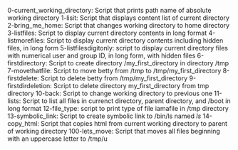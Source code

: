 0-current_working_directory: Script that prints path name of absolute working directory
1-lisit: Script that displays content list of current directory
2-bring_me_home: Script that changes working directory to home directory
3-listfiles: Script to display current directory contents in long format
4-listmorefiles: Script to display current directory contents including hidden files, in long form
5-listfilesdigitonly: script to display current directory files with numerical user and group ID, in long form, with hidden files
6-firstdirectory: Script to create directory /my_first_directory in directory /tmp
7-movethatfile: Script to move betty from /tmp to /tmp/my_first_directory
8-firstdelete: Script to delete betty from /tmp/my_first_directory
9-firstdirdeletion: Script to delete directory my_first_directory from tmp directory
10-back: Script to change working directory to previous one
11-lists: Script to list all files in currenct directory, parent directory, and /boot in long format
12-file_type: script to print type of file iamafile in /tmp directory
13-symbolic_link: Script to create symbolic link to /bin/ls named _ls_
14-copy_html: Script that copies html from current working directory to parent of working directory
100-lets_move: Script that moves all files beginning with an uppercase letter to /tmp/u


